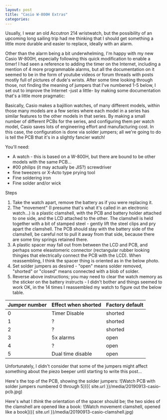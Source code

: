 ```yaml
---
layout: post
title: "Casio W-800H Extras"
categories:
---
```


Usually, I wear an old Accutron 214 wristwatch, but the possibility of an upcoming long sailing trip had me thinking that I should get something a little more durable and easier to replace, ideally with an alarm.

Other than the alarm being a bit underwhelming, I'm happy with my new Casio W-800H, especially following this quick modification to enable a timer!
I had seen a reference to adding the timer on the Internet, including a mention of 4 more programmable alarms, but all the documentation on it seemed to be in the form of youtube videos or forum threads with posts mostly full of pictures of dude's wrists.
After some time looking through those, not finding the meaning of jumpers that I've numbered 1-5 below, I set out to improve the Internet -just a little- by making some documentation that's a little more pragmatic:

Basically, Casio makes a bajillion watches, of many different models, within those many models are a few series where each model in a series has similar features to the other models in that series.
By making a small number of different PCBs for the series, and configuring them per watch model, Casio saves lots of engineering effort and manufacturing cost.
In this case, the configuration is done via solder jumpers; all we're going to do is tell the PCB that it's in a slightly fancier watch!

You'll need:
  * A watch - this is based on a W-800H, but there are bound to be other models with the same PCB...
  * #00 philips (it may actually be JIS?) screwdriver
  * fine tweezers or X-Acto type prying tool
  * Fine soldering iron
  * Fine solder and/or wick
  
Steps
  1. Take the watch apart, remove the battery as if you were replacing it.
  2. The "movement" (I presume that's what it's called in an electronic watch...) is a plastic clamshell, with the PCB and battery holder attached to one side, and the LCD attached to the other.  The clamshell is held together with a bit of stamped steel - gently lift the steel clips and pry apart the clamshell. The PCB should stay with the battery side of the clamshell, be careful not to pull it away from that side, because there are some tiny springs retained there.
  3. A plastic spacer may fall out from between the LCD and PCB, and perhaps some eleastomeric connector (rectangular rubber looking thingies that electrically connect the PCB with the LCD). When reassembling, I think the spacer thing is oriented as in the below photo.
  4. Set solder jumpers as desired - "open" means solder removed, "shorted" or "closed" means connected with a blob of solder.
  5. Reverse above instructions; you may need to clear the watch memory as the sticker on the battery instructs - I didn't bother and things seemed to work OK, in the 14 times I reassembled my watch to figure out the below table.


| Jumper number | Effect when shorted | Factory default |
|--|--|--|
| 0 | Timer Disable | shorted |
| 1 | ? | shorted |
| 2 | ? | shorted |
| 3 | 5x alarms | open |
| 4 | ? | open |
| 5 | Dual time disable | open |

Unfortunately, I didn't consider that some of the jumpers might affect something about the piezo beeper until starting to write this post...


Here's the top of the PCB, showing the solder jumpers:
![Watch PCB with solder jumpers numbered 0 through 5]({{ site.url }}/media/20190913-casio-pcb.jpg)


Here's what I *think* the orientation of the spacer should be; the two sides of the clamshell are opened like a book:
![Watch movement clamshell, opened like a book]({{ site.url }}/media/20190913-casio-clamshell.jpg)
